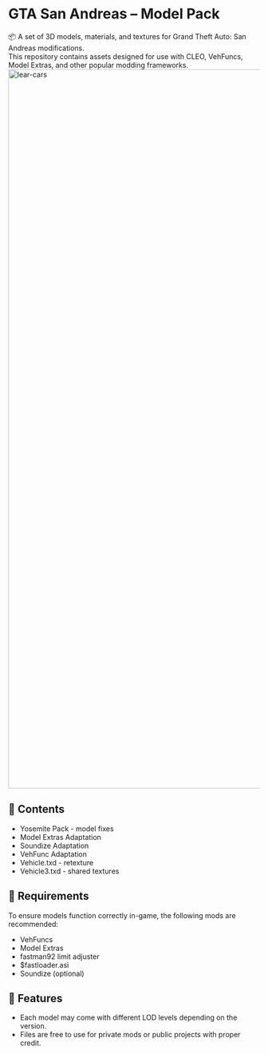 # GTA San Andreas – Model Pack

📦 A set of 3D models, materials, and textures for Grand Theft Auto: San Andreas modifications.  
This repository contains assets designed for use with CLEO, VehFuncs, Model Extras, and other popular modding frameworks.
<img width="2560" height="1440" alt="lear-cars" src="https://github.com/user-attachments/assets/e69fcce7-46c9-4525-b527-035935e2196e" />

## 📁 Contents

- Yosemite Pack - model fixes
- Model Extras Adaptation
- Soundize Adaptation
- VehFunc Adaptation
- Vehicle.txd - retexture
- Vehicle3.txd - shared textures

## 🔧 Requirements

To ensure models function correctly in-game, the following mods are recommended:

- VehFuncs
- Model Extras
- fastman92 limit adjuster
- $fastloader.asi
- Soundize (optional)


## 📌 Features

- Each model may come with different LOD levels depending on the version.
- Files are free to use for private mods or public projects with proper credit.

